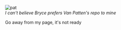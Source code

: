 ![pat](https://user-images.githubusercontent.com/37959893/159955130-73180a89-b43a-497d-852c-7923c74982e5.jpg)
<br/>*I can't believe Bryce prefers Van Patten's repo to mine*

Go away from my page, it's not ready
